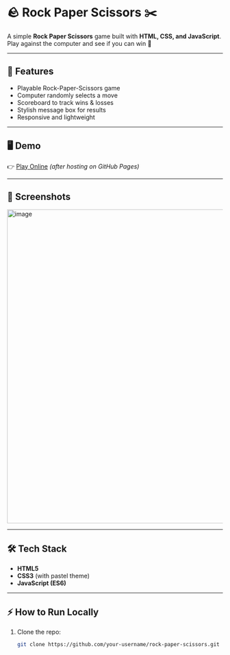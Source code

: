 # 🪨 Rock Paper Scissors ✂️

A simple **Rock Paper Scissors** game built with **HTML, CSS, and JavaScript**.  
Play against the computer and see if you can win 🎉

---

## 🚀 Features
- Playable Rock-Paper-Scissors game
- Computer randomly selects a move
- Scoreboard to track wins & losses
- Stylish message box for results
- Responsive and lightweight

---

## 🖥️ Demo
👉 [Play Online](https://your-username.github.io/rock-paper-scissors/) *(after hosting on GitHub Pages)*

---

## 📸 Screenshots
<img width="1250" height="733" alt="image" src="https://github.com/user-attachments/assets/02353486-5ac6-4861-b908-0b786f52bce9" />


---

## 🛠️ Tech Stack
- **HTML5**
- **CSS3** (with pastel theme)
- **JavaScript (ES6)**

---

## ⚡ How to Run Locally
1. Clone the repo:
   ```bash
   git clone https://github.com/your-username/rock-paper-scissors.git
